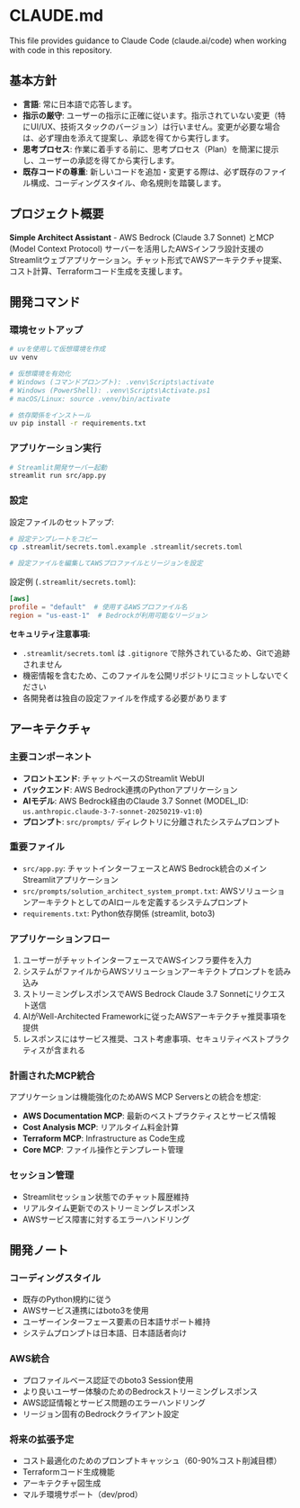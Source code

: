 # CLAUDE.md

This file provides guidance to Claude Code (claude.ai/code) when working with code in this repository.

## 基本方針

- **言語**: 常に日本語で応答します。
- **指示の厳守**: ユーザーの指示に正確に従います。指示されていない変更（特にUI/UX、技術スタックのバージョン）は行いません。変更が必要な場合は、必ず理由を添えて提案し、承認を得てから実行します。
- **思考プロセス**: 作業に着手する前に、思考プロセス（Plan）を簡潔に提示し、ユーザーの承認を得てから実行します。
- **既存コードの尊重**: 新しいコードを追加・変更する際は、必ず既存のファイル構成、コーディングスタイル、命名規則を踏襲します。

## プロジェクト概要

**Simple Architect Assistant** - AWS Bedrock (Claude 3.7 Sonnet) とMCP (Model Context Protocol) サーバーを活用したAWSインフラ設計支援のStreamlitウェブアプリケーション。チャット形式でAWSアーキテクチャ提案、コスト計算、Terraformコード生成を支援します。

## 開発コマンド

### 環境セットアップ
```bash
# uvを使用して仮想環境を作成
uv venv

# 仮想環境を有効化
# Windows (コマンドプロンプト): .venv\Scripts\activate
# Windows (PowerShell): .venv\Scripts\Activate.ps1
# macOS/Linux: source .venv/bin/activate

# 依存関係をインストール
uv pip install -r requirements.txt
```

### アプリケーション実行
```bash
# Streamlit開発サーバー起動
streamlit run src/app.py
```

### 設定
設定ファイルのセットアップ:
```bash
# 設定テンプレートをコピー
cp .streamlit/secrets.toml.example .streamlit/secrets.toml

# 設定ファイルを編集してAWSプロファイルとリージョンを設定
```

設定例 (`.streamlit/secrets.toml`):
```toml
[aws]
profile = "default"  # 使用するAWSプロファイル名
region = "us-east-1"  # Bedrockが利用可能なリージョン
```

**セキュリティ注意事項:**
- `.streamlit/secrets.toml` は `.gitignore` で除外されているため、Gitで追跡されません
- 機密情報を含むため、このファイルを公開リポジトリにコミットしないでください
- 各開発者は独自の設定ファイルを作成する必要があります

## アーキテクチャ

### 主要コンポーネント
- **フロントエンド**: チャットベースのStreamlit WebUI
- **バックエンド**: AWS Bedrock連携のPythonアプリケーション
- **AIモデル**: AWS Bedrock経由のClaude 3.7 Sonnet (MODEL_ID: `us.anthropic.claude-3-7-sonnet-20250219-v1:0`)
- **プロンプト**: `src/prompts/` ディレクトリに分離されたシステムプロンプト

### 重要ファイル
- `src/app.py`: チャットインターフェースとAWS Bedrock統合のメインStreamlitアプリケーション
- `src/prompts/solution_architect_system_prompt.txt`: AWSソリューションアーキテクトとしてのAIロールを定義するシステムプロンプト
- `requirements.txt`: Python依存関係 (streamlit, boto3)

### アプリケーションフロー
1. ユーザーがチャットインターフェースでAWSインフラ要件を入力
2. システムがファイルからAWSソリューションアーキテクトプロンプトを読み込み
3. ストリーミングレスポンスでAWS Bedrock Claude 3.7 Sonnetにリクエスト送信
4. AIがWell-Architected Frameworkに従ったAWSアーキテクチャ推奨事項を提供
5. レスポンスにはサービス推奨、コスト考慮事項、セキュリティベストプラクティスが含まれる

### 計画されたMCP統合
アプリケーションは機能強化のためAWS MCP Serversとの統合を想定:
- **AWS Documentation MCP**: 最新のベストプラクティスとサービス情報
- **Cost Analysis MCP**: リアルタイム料金計算
- **Terraform MCP**: Infrastructure as Code生成
- **Core MCP**: ファイル操作とテンプレート管理

### セッション管理
- Streamlitセッション状態でのチャット履歴維持
- リアルタイム更新でのストリーミングレスポンス
- AWSサービス障害に対するエラーハンドリング

## 開発ノート

### コーディングスタイル
- 既存のPython規約に従う
- AWSサービス連携にはboto3を使用
- ユーザーインターフェース要素の日本語サポート維持
- システムプロンプトは日本語、日本語話者向け

### AWS統合
- プロファイルベース認証でのboto3 Session使用
- より良いユーザー体験のためのBedrockストリーミングレスポンス
- AWS認証情報とサービス問題のエラーハンドリング
- リージョン固有のBedrockクライアント設定

### 将来の拡張予定
- コスト最適化のためのプロンプトキャッシュ（60-90%コスト削減目標）
- Terraformコード生成機能
- アーキテクチャ図生成
- マルチ環境サポート（dev/prod）